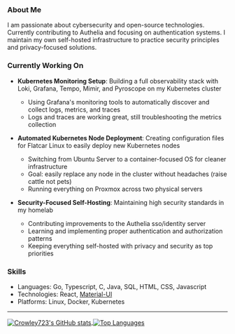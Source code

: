 ### About Me
I am passionate about cybersecurity and open-source technologies. Currently contributing to Authelia and focusing on authentication systems.
I maintain my own self-hosted infrastructure to practice security principles and privacy-focused solutions.

### Currently Working On
- **Kubernetes Monitoring Setup**: Building a full observability stack with Loki, Grafana, Tempo, Mimir, and Pyroscope on my Kubernetes cluster
  - Using Grafana's monitoring tools to automatically discover and collect logs, metrics, and traces
  - Logs and traces are working great, still troubleshooting the metrics collection
  
- **Automated Kubernetes Node Deployment**: Creating configuration files for Flatcar Linux to easily deploy new Kubernetes nodes
  - Switching from Ubuntu Server to a container-focused OS for cleaner infrastructure
  - Goal: easily replace any node in the cluster without headaches (raise cattle not pets)
  - Running everything on Proxmox across two physical servers

- **Security-Focused Self-Hosting**: Maintaining high security standards in my homelab
  - Contributing improvements to the Authelia sso/identity server
  - Learning and implementing proper authentication and authorization patterns
  - Keeping everything self-hosted with privacy and security as top priorities

### Skills
- Languages: Go, Typescript, C, Java, SQL, HTML, CSS, Javascript
- Technologies: React, [Material-UI](https://mui.com/material-ui/)
- Platforms: Linux, Docker, Kubernetes
  
---

<div>
  <a href="https://github.com/anuraghazra/github-readme-stats">
    <img align="center" alt="Crowley723's GitHub stats" src="https://github-readme-stats.vercel.app/api?username=Crowley723&count_private=true" />
  </a>
  <a href="https://github.com/anuraghazra/github-readme-stats">
    <img align="center" alt="Top Languages" src="https://github-readme-stats.vercel.app/api/top-langs/?username=Crowley723&count_private=true" />
  </a>
</div>
